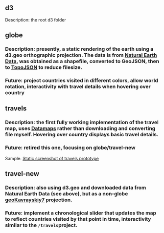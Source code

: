 ## d3
Description: the root d3 folder

## globe
### Description: presently, a static rendering of the earth using a d3.geo orthographic projection. The data is from [Natural Earth Data](https://naturalearthdata.com), was obtained as a shapefile, converted to GeoJSON, then to [TopoJSON](https://github.com/topojson/topojson) to reduce filesize. 
### Future: project countries visited in different colors, allow world rotation, interactivity with travel details when hovering over country

## travels
### Description: the first fully working implementation of the travel map, uses [Datamaps](https://datamaps.github.io/) rather than downloading and converting file myself. Hovering over country displays basic travel details.
### Future: retired this one, focusing on globe/travel-new

Sample: 
[Static screenshot of travels prototype](img/travels-first-go.png)

## travel-new
### Description: also using d3.geo and downloaded data from Natural Earth Data (see above), but as a non-globe [geoKavrayskiy7](https://github.com/d3/d3-geo-projection#geoKavrayskiy7) projection.
### Future: implement a chronological slider that updates the map to reflect countries visited by that point in time, interactivity similar to the `/travels`project.